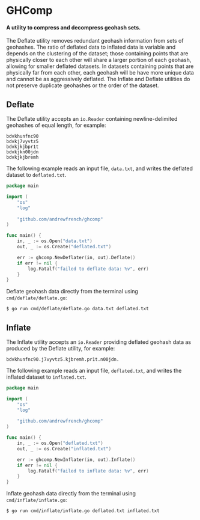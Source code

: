 GHComp
======

#### A utility to compress and decompress geohash sets.

The Deflate utility removes redundant geohash information from sets of geohashes. The ratio of deflated data to inflated data is variable and depends on the clustering of the dataset; those containing points that are physically closer to each other will share a larger portion of each geohash, allowing for smaller deflated datasets. In datasets containing points that are physically far from each other, each geohash will be have more unique data and cannot be as aggressively deflated. The Inflate and Deflate utilities do not preserve duplicate geohashes or the order of the dataset.

## Deflate

The Deflate utility accepts an `io.Reader` containing newline-delimited geohashes of equal length, for example:

```
bdvkhunfnc90
bdvkj7vyvtz5
bdvkjkjbpr1t
bdvkjkn00jdn
bdvkjkjbremh
```

The following example reads an input file, `data.txt`, and writes the deflated dataset to `deflated.txt`.

```go
package main

import (
	"os"
	"log"
	
	"github.com/andrewfrench/ghcomp"
)

func main() {
	in, _ := os.Open("data.txt")
	out, _ := os.Create("deflated.txt")

	err := ghcomp.NewDeflater(in, out).Deflate()
	if err != nil {
		log.Fatalf("failed to deflate data: %v", err)
	}
}
```

Deflate geohash data directly from the terminal using `cmd/deflate/deflate.go`:

```bash
$ go run cmd/deflate/deflate.go data.txt deflated.txt
```

## Inflate

The Inflate utility accepts an `io.Reader` providing deflated geohash data as produced by the Deflate utility, for example:

```
bdvkhunfnc90.j7vyvtz5.kjbremh.pr1t.n00jdn.
```

The following example reads an input file, `deflated.txt`, and writes the inflated dataset to `inflated.txt`.

```go
package main

import (
	"os"
	"log"
	
	"github.com/andrewfrench/ghcomp"
)

func main() {
	in, _ := os.Open("deflated.txt")
	out, _ := os.Create("inflated.txt")

	err := ghcomp.NewInflater(in, out).Inflate()
	if err != nil {
		log.Fatalf("failed to inflate data: %v", err)
	}
}
```

Inflate geohash data directly from the terminal using `cmd/inflate/inflate.go`:

```bash
$ go run cmd/inflate/inflate.go deflated.txt inflated.txt
```
